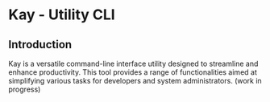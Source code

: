 # Kay - Utility CLI

## Introduction
Kay is a versatile command-line interface utility designed to streamline and enhance productivity. This tool provides a range of functionalities aimed at simplifying various tasks for developers and system administrators. (work in progress)
